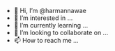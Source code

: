 - 👋 Hi, I’m @harmannawae
- 👀 I’m interested in ...
- 🌱 I’m currently learning ...
- 💞️ I’m looking to collaborate on ...
- 📫 How to reach me ...

<!---
harmannawae/harmannawae is a ✨ special ✨ repository because its `README.md` (this file) appears on your GitHub profile.
You can click the Preview link to take a look at your changes.
--->
